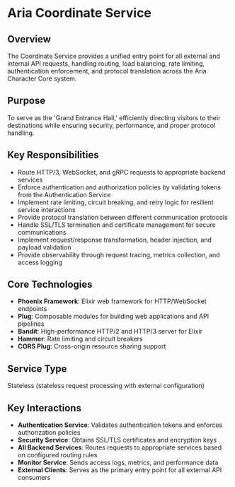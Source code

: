 # Aria Coordinate Service

## Overview

The Coordinate Service provides a unified entry point for all external and internal API requests, handling routing, load balancing, rate limiting, authentication enforcement, and protocol translation across the Aria Character Core system.

## Purpose

To serve as the 'Grand Entrance Hall,' efficiently directing visitors to their destinations while ensuring security, performance, and proper protocol handling.

## Key Responsibilities

- Route HTTP/3, WebSocket, and gRPC requests to appropriate backend services
- Enforce authentication and authorization policies by validating tokens from the Authentication Service
- Implement rate limiting, circuit breaking, and retry logic for resilient service interactions
- Provide protocol translation between different communication protocols
- Handle SSL/TLS termination and certificate management for secure communications
- Implement request/response transformation, header injection, and payload validation
- Provide observability through request tracing, metrics collection, and access logging

## Core Technologies

- **Phoenix Framework**: Elixir web framework for HTTP/WebSocket endpoints
- **Plug**: Composable modules for building web applications and API pipelines
- **Bandit**: High-performance HTTP/2 and HTTP/3 server for Elixir
- **Hammer**: Rate limiting and circuit breakers
- **CORS Plug**: Cross-origin resource sharing support

## Service Type

Stateless (stateless request processing with external configuration)

## Key Interactions

- **Authentication Service**: Validates authentication tokens and enforces authorization policies
- **Security Service**: Obtains SSL/TLS certificates and encryption keys
- **All Backend Services**: Routes requests to appropriate services based on configured routing rules
- **Monitor Service**: Sends access logs, metrics, and performance data
- **External Clients**: Serves as the primary entry point for all external API consumers